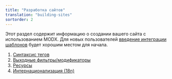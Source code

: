 ```yaml
---
title: "Разработка сайтов"
translation: "building-sites"
sortorder: 2
---
```


Этот раздел содержит информацию о создании вашего сайта с использованием MODX. Для новых пользователей [введение интеграции шаблонов](building-sites/integrating-templates) будет хорошим местом для начала.

1. [Синтаксис тегов](building-sites/tag-syntax)
2. [Выходные фильтры/модификаторы](building-sites/tag-syntax/output-filters)
3. [Ресурсы](building-sites/resources)
4. [Интернационализация (18n)](building-sites/i18n)
